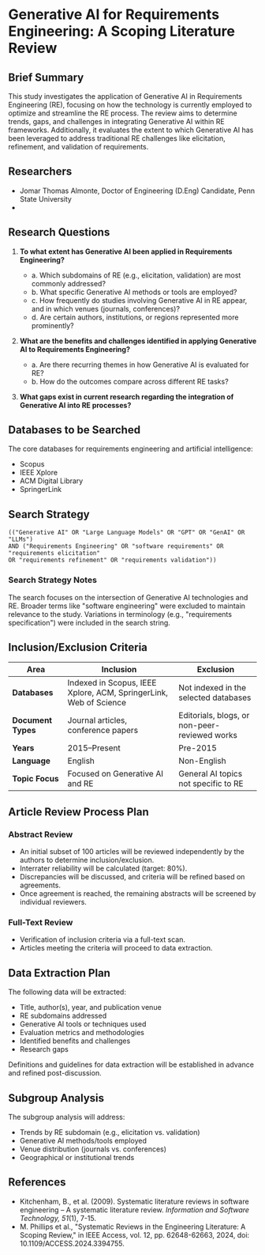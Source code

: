 # Generative AI for Requirements Engineering: A Scoping Literature Review

## Brief Summary  
This study investigates the application of Generative AI in Requirements Engineering (RE), focusing on how the technology is currently employed to optimize and streamline the RE process. The review aims to determine trends, gaps, and challenges in integrating Generative AI within RE frameworks. Additionally, it evaluates the extent to which Generative AI has been leveraged to address traditional RE challenges like elicitation, refinement, and validation of requirements.  

## Researchers  
- Jomar Thomas Almonte, Doctor of Engineering (D.Eng) Candidate, Penn State University 
- 

## Research Questions  
1. **To what extent has Generative AI been applied in Requirements Engineering?**  
   - a. Which subdomains of RE (e.g., elicitation, validation) are most commonly addressed?  
   - b. What specific Generative AI methods or tools are employed?  
   - c. How frequently do studies involving Generative AI in RE appear, and in which venues (journals, conferences)?  
   - d. Are certain authors, institutions, or regions represented more prominently?  

2. **What are the benefits and challenges identified in applying Generative AI to Requirements Engineering?**  
   - a. Are there recurring themes in how Generative AI is evaluated for RE?  
   - b. How do the outcomes compare across different RE tasks?  

3. **What gaps exist in current research regarding the integration of Generative AI into RE processes?**  

## Databases to be Searched  
The core databases for requirements engineering and artificial intelligence:  
- Scopus  
- IEEE Xplore  
- ACM Digital Library  
- SpringerLink  

## Search Strategy  
```plaintext
(("Generative AI" OR "Large Language Models" OR "GPT" OR "GenAI" OR "LLMs") 
AND ("Requirements Engineering" OR "software requirements" OR "requirements elicitation" 
OR "requirements refinement" OR "requirements validation"))
```

### Search Strategy Notes  
The search focuses on the intersection of Generative AI technologies and RE. Broader terms like "software engineering" were excluded to maintain relevance to the study. Variations in terminology (e.g., "requirements specification") were included in the search string.  

## Inclusion/Exclusion Criteria  

| **Area**            | **Inclusion**                                     | **Exclusion**                                   |
|----------------------|--------------------------------------------------|------------------------------------------------|
| **Databases**        | Indexed in Scopus, IEEE Xplore, ACM, SpringerLink, Web of Science | Not indexed in the selected databases         |
| **Document Types**   | Journal articles, conference papers              | Editorials, blogs, or non-peer-reviewed works |
| **Years**            | 2015–Present                                    | Pre-2015                                      |
| **Language**         | English                                          | Non-English                                   |
| **Topic Focus**      | Focused on Generative AI and RE                  | General AI topics not specific to RE          |

## Article Review Process Plan  
### Abstract Review  
- An initial subset of 100 articles will be reviewed independently by the authors to determine inclusion/exclusion.  
- Interrater reliability will be calculated (target: 80%).  
- Discrepancies will be discussed, and criteria will be refined based on agreements.  
- Once agreement is reached, the remaining abstracts will be screened by individual reviewers.  

### Full-Text Review  
- Verification of inclusion criteria via a full-text scan.  
- Articles meeting the criteria will proceed to data extraction.  

## Data Extraction Plan  
The following data will be extracted:  
- Title, author(s), year, and publication venue  
- RE subdomains addressed  
- Generative AI tools or techniques used  
- Evaluation metrics and methodologies  
- Identified benefits and challenges  
- Research gaps  

Definitions and guidelines for data extraction will be established in advance and refined post-discussion.  

## Subgroup Analysis  
The subgroup analysis will address:  
- Trends by RE subdomain (e.g., elicitation vs. validation)  
- Generative AI methods/tools employed  
- Venue distribution (journals vs. conferences)  
- Geographical or institutional trends  

## References  
- Kitchenham, B., et al. (2009). Systematic literature reviews in software engineering – A systematic literature review. *Information and Software Technology, 51*(1), 7-15.
- M. Phillips et al., "Systematic Reviews in the Engineering Literature: A Scoping Review," in IEEE Access, vol. 12, pp. 62648-62663, 2024, doi: 10.1109/ACCESS.2024.3394755.